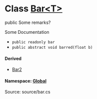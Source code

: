 # Class [Bar&lt;T&gt;](classBar.md)
public
Some remarks? 

Some Documentation 

- ```public readonly bar```
- ```public abstract void barred(float b)```
#### Derived
- [Bar2](classBar2.md)
#### Namespace: [Global](namespace__Global.md)
Source: source/bar.cs
